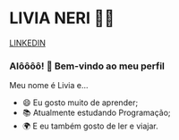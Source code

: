 <!DOCTYPE html>
<html>
  <body>
     
<H1>LIVIA NERI 👨‍💻</H1>
    <a target="_blank" href="www.linkedin.com/in/livia-maria-neri">LINKEDIN</a>    
    
<H3>Alôôôô! 👋 Bem-vindo ao meu perfil</H3>

<p>Meu nome é Livia e...</p>

<ul>

  <li>😄 Eu gosto muito de aprender;</li>
  <li>📚 Atualmente estudando Programação;</li>
  <li>🌍 E eu também gosto de ler e viajar.</li>
  
</ul>

  </body>
</html>
